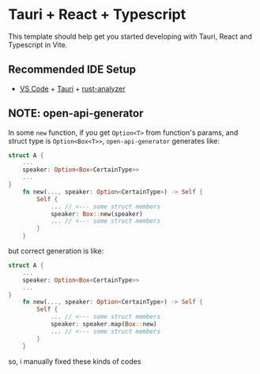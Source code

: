 # Tauri + React + Typescript

This template should help get you started developing with Tauri, React and Typescript in Vite.

## Recommended IDE Setup

- [VS Code](https://code.visualstudio.com/) + [Tauri](https://marketplace.visualstudio.com/items?itemName=tauri-apps.tauri-vscode) + [rust-analyzer](https://marketplace.visualstudio.com/items?itemName=rust-lang.rust-analyzer)

## NOTE: open-api-generator

In some `new` function, if you get `Option<T>` from function's params, and struct type is `Option<Box<T>>`, `open-api-generator` generates like:
```rust
struct A {
    ...
    speaker: Option<Box<CertainType>>
    ...
}
    fn new(..., speaker: Option<CertainType>) -> Self {
        Self {
            ... // <--- some struct members
            speaker: Box::new(speaker)
            ... // <--- some struct members
        }
    }
```
but correct generation is like:
```rust
struct A {
    ...
    speaker: Option<Box<CertainType>>
    ...
}
    fn new(..., speaker: Option<CertainType>) -> Self {
        Self {
            ... // <--- some struct members
            speaker: speaker.map(Box::new)
            ... // <--- some struct members
        }
    }
```
so, i manually fixed these kinds of codes